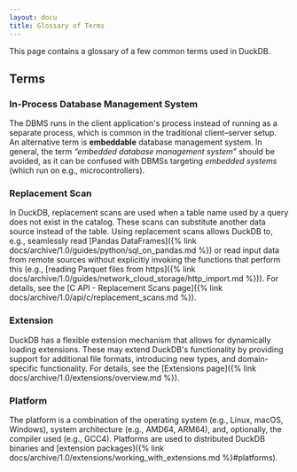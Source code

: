 ```yaml
---
layout: docu
title: Glossary of Terms
---
```


This page contains a glossary of a few common terms used in DuckDB.

## Terms

### In-Process Database Management System

The DBMS runs in the client application's process instead of running as a separate process, which is common in the traditional client–server setup. An alternative term is **embeddable** database management system. In general, the term _“embedded database management system”_ should be avoided, as it can be confused with DBMSs targeting _embedded systems_ (which run on e.g., microcontrollers).

### Replacement Scan

In DuckDB, replacement scans are used when a table name used by a query does not exist in the catalog. These scans can substitute another data source instead of the table. Using replacement scans allows DuckDB to, e.g., seamlessly read [Pandas DataFrames]({% link docs/archive/1.0/guides/python/sql_on_pandas.md %}) or read input data from remote sources without explicitly invoking the functions that perform this (e.g., [reading Parquet files from https]({% link docs/archive/1.0/guides/network_cloud_storage/http_import.md %})). For details, see the [C API - Replacement Scans page]({% link docs/archive/1.0/api/c/replacement_scans.md %}).

### Extension

DuckDB has a flexible extension mechanism that allows for dynamically loading extensions. These may extend DuckDB's functionality by providing support for additional file formats, introducing new types, and domain-specific functionality. For details, see the [Extensions page]({% link docs/archive/1.0/extensions/overview.md %}).

### Platform

The platform is a combination of the operating system (e.g., Linux, macOS, Windows), system architecture (e.g., AMD64, ARM64), and, optionally, the compiler used (e.g., GCC4). Platforms are used to distributed DuckDB binaries and [extension packages]({% link docs/archive/1.0/extensions/working_with_extensions.md %}#platforms).